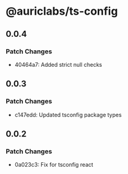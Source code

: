 # @auriclabs/ts-config

## 0.0.4

### Patch Changes

- 40464a7: Added strict null checks

## 0.0.3

### Patch Changes

- c147edd: Updated tsconfig package types

## 0.0.2

### Patch Changes

- 0a023c3: Fix for tsconfig react
